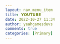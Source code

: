 ```yaml
---
layout: nav_menu_item
title: 𝗬𝗢𝗨𝗧𝗨𝗕𝗘
date: 2022-10-27 11:34
author: yeahgamesdevs
comments: true
categories: [Primary]
---
```


